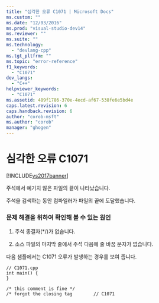 ```yaml
---
title: "심각한 오류 C1071 | Microsoft Docs"
ms.custom: ""
ms.date: "12/03/2016"
ms.prod: "visual-studio-dev14"
ms.reviewer: ""
ms.suite: ""
ms.technology: 
  - "devlang-cpp"
ms.tgt_pltfrm: ""
ms.topic: "error-reference"
f1_keywords: 
  - "C1071"
dev_langs: 
  - "C++"
helpviewer_keywords: 
  - "C1071"
ms.assetid: 489f1786-370e-4ecd-af67-538fe6e5bd4e
caps.latest.revision: 6
caps.handback.revision: 6
author: "corob-msft"
ms.author: "corob"
manager: "ghogen"
---
```

# 심각한 오류 C1071
[!INCLUDE[vs2017banner](../../assembler/inline/includes/vs2017banner.md)]

주석에서 예기치 않은 파일의 끝이 나타났습니다.  
  
 주석을 검색하는 동안 컴파일러가 파일의 끝에 도달했습니다.  
  
### 문제 해결을 위하여 확인해 볼 수 있는 원인  
  
1.  주석 종결자\(\*\/\)가 없습니다.  
  
2.  소스 파일의 마지막 줄에서 주석 다음에 줄 바꿈 문자가 없습니다.  
  
 다음 샘플에서는 C1071 오류가 발생하는 경우를 보여 줍니다.  
  
```  
// C1071.cpp  
int main() {  
}  
  
/* this comment is fine */  
/* forgot the closing tag        // C1071  
```